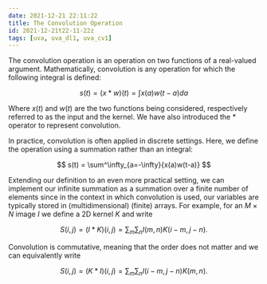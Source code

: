```yaml
---
date: 2021-12-21 22:11:22
title: The Convolution Operation
id: 2021-12-21t22-11-22z
tags: [uva, uva_dl1, uva_cv1]
---
```


The convolution operation is an operation on two functions of a real-valued
argument. Mathematically, convolution is any operation for which the following
integral is defined:

$$
s(t) = (x * w)(t) = \int{x(a) w(t - a) da}
$$

Where $x(t)$ and $w(t)$ are the two functions being considered, respectively
referred to as the input and the kernel. We have also introduced the $*$
operator to represent convolution.

In practice, convolution is often applied in discrete settings. Here, we define
the operation using a summation rather than an integral:

$$
s(t) = \sum^\infty_{a=-\infty}{x(a)w(t-a)}
$$

Extending our definition to an even more practical setting, we can implement our
infinite summation as a summation over a finite number of elements since in the
context in which convolution is used, our variables are typically stored in
(multidimensional) (finite) arrays. For example, for an $M \times N$ image $I$
we define a 2D kernel $K$ and write

$$
S(i, j) = (I * K)(i, j) = \sum_m \sum_n I(m, n)K(i-m, j-n).
$$

Convolution is commutative, meaning that the order does not matter and we can
equivalently write

$$
S(i, j) = (K * I)(i, j) = \sum_m \sum_n I(i-m, j-n)K(m, n).
$$
